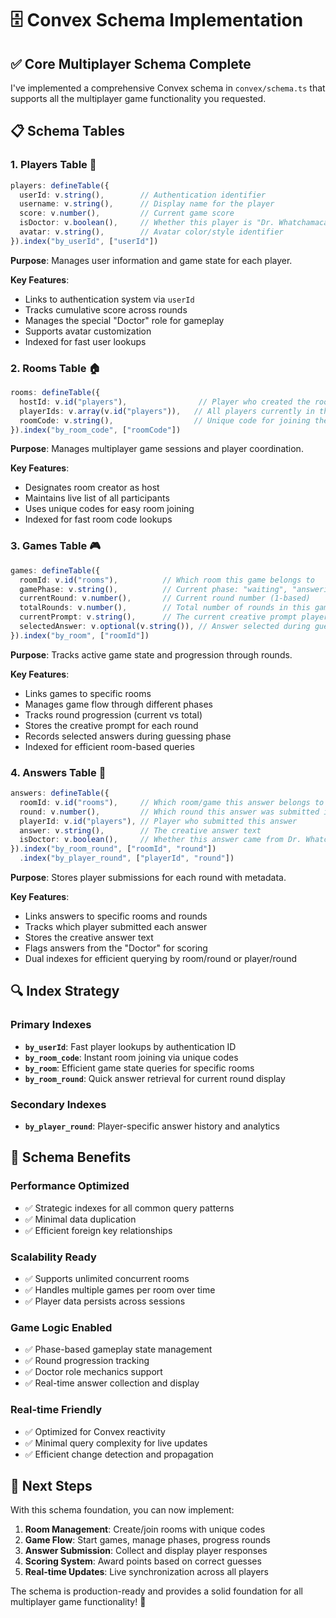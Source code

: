 # 🗄️ Convex Schema Implementation

## ✅ Core Multiplayer Schema Complete

I've implemented a comprehensive Convex schema in `convex/schema.ts` that supports all the multiplayer game functionality you requested.

## 📋 Schema Tables

### 1. **Players Table** 👥
```typescript
players: defineTable({
  userId: v.string(),        // Authentication identifier
  username: v.string(),      // Display name for the player
  score: v.number(),         // Current game score
  isDoctor: v.boolean(),     // Whether this player is "Dr. Whatchamacallit"
  avatar: v.string(),        // Avatar color/style identifier
}).index("by_userId", ["userId"])
```

**Purpose**: Manages user information and game state for each player.

**Key Features**:
- Links to authentication system via `userId`
- Tracks cumulative score across rounds
- Manages the special "Doctor" role for gameplay
- Supports avatar customization
- Indexed for fast user lookups

### 2. **Rooms Table** 🏠
```typescript
rooms: defineTable({
  hostId: v.id("players"),                // Player who created the room
  playerIds: v.array(v.id("players")),   // All players currently in the room
  roomCode: v.string(),                  // Unique code for joining the room
}).index("by_room_code", ["roomCode"])
```

**Purpose**: Manages multiplayer game sessions and player coordination.

**Key Features**:
- Designates room creator as host
- Maintains live list of all participants
- Uses unique codes for easy room joining
- Indexed for fast room code lookups

### 3. **Games Table** 🎮
```typescript
games: defineTable({
  roomId: v.id("rooms"),          // Which room this game belongs to
  gamePhase: v.string(),          // Current phase: "waiting", "answering", "guessing", "revealing"
  currentRound: v.number(),       // Current round number (1-based)
  totalRounds: v.number(),        // Total number of rounds in this game
  currentPrompt: v.string(),      // The current creative prompt players are responding to
  selectedAnswer: v.optional(v.string()), // Answer selected during guessing phase
}).index("by_room", ["roomId"])
```

**Purpose**: Tracks active game state and progression through rounds.

**Key Features**:
- Links games to specific rooms
- Manages game flow through different phases
- Tracks round progression (current vs total)
- Stores the creative prompt for each round
- Records selected answers during guessing phase
- Indexed for efficient room-based queries

### 4. **Answers Table** 📝
```typescript
answers: defineTable({
  roomId: v.id("rooms"),     // Which room/game this answer belongs to
  round: v.number(),         // Which round this answer was submitted in
  playerId: v.id("players"), // Player who submitted this answer
  answer: v.string(),        // The creative answer text
  isDoctor: v.boolean(),     // Whether this answer came from Dr. Whatchamacallit
}).index("by_room_round", ["roomId", "round"])
  .index("by_player_round", ["playerId", "round"])
```

**Purpose**: Stores player submissions for each round with metadata.

**Key Features**:
- Links answers to specific rooms and rounds
- Tracks which player submitted each answer
- Stores the creative answer text
- Flags answers from the "Doctor" for scoring
- Dual indexes for efficient querying by room/round or player/round

## 🔍 Index Strategy

### Primary Indexes
- **`by_userId`**: Fast player lookups by authentication ID
- **`by_room_code`**: Instant room joining via unique codes
- **`by_room`**: Efficient game state queries for specific rooms
- **`by_room_round`**: Quick answer retrieval for current round display

### Secondary Indexes
- **`by_player_round`**: Player-specific answer history and analytics

## 🚀 Schema Benefits

### Performance Optimized
- ✅ Strategic indexes for all common query patterns
- ✅ Minimal data duplication
- ✅ Efficient foreign key relationships

### Scalability Ready
- ✅ Supports unlimited concurrent rooms
- ✅ Handles multiple games per room over time
- ✅ Player data persists across sessions

### Game Logic Enabled
- ✅ Phase-based gameplay state management
- ✅ Round progression tracking
- ✅ Doctor role mechanics support
- ✅ Real-time answer collection and display

### Real-time Friendly
- ✅ Optimized for Convex reactivity
- ✅ Minimal query complexity for live updates
- ✅ Efficient change detection and propagation

## 🎯 Next Steps

With this schema foundation, you can now implement:

1. **Room Management**: Create/join rooms with unique codes
2. **Game Flow**: Start games, manage phases, progress rounds
3. **Answer Submission**: Collect and display player responses
4. **Scoring System**: Award points based on correct guesses
5. **Real-time Updates**: Live synchronization across all players

The schema is production-ready and provides a solid foundation for all multiplayer game functionality! 🎉